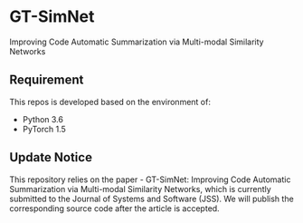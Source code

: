 # GT-SimNet
 Improving Code Automatic Summarization via Multi-modal Similarity Networks
## Requirement
This repos is developed based on the environment of:
* Python 3.6
* PyTorch 1.5
## Update Notice
This repository relies on the paper - GT-SimNet: Improving Code Automatic Summarization via Multi-modal Similarity Networks, which is currently submitted to the Journal of Systems and Software (JSS). We will publish the corresponding source code after the article is accepted.

